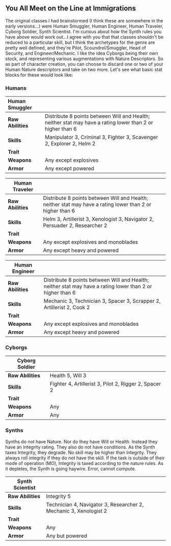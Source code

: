 ## You All Meet on the Line at Immigrations

The original classes I had brainstormed (I think these are somewhere in the early versions...) were Human Smuggler, Human Engineer, Human Traveler, Cyborg Soldier, Synth Scientist. I'm curious about how the Synth rules you have above would work out...I agree with you that that classes shouldn't be reduced to a particular skill, but I think the archetypes for the genre are pretty well defined, and they're Pilot, Scoundrel/Smuggler, Head of Security, and Engineer/Mechanic. I like the idea Cyborgs being their own stock, and representing various augmentations with Nature Descriptors. So as part of character creation, you can choose to discard one or two of your Human Nature descriptors and take on two more. Let's see what basic stat blocks for these would look like:

### Humans
|Human Smuggler||
|:---|---|
| **Raw Abilities**|Distribute 8 points between Will and Health; neither stat may have  a rating lower than 2 or higher than 6|
| **Skills** |Manipulator 3, Criminal 3, Fighter 3, Scavenger 2, Explorer 2, Helm 2|
| **Trait** |
| **Weapons**| Any except explosives|
| **Armor**| Any except powered|

|Human Traveler||
|---|---|
| **Raw Abilities**|Distribute 8 points between Will and Health; neither stat may have  a rating lower than 2 or higher than 6|
| **Skills** | Helm 3, Artillerist 3, Xenologist 3, Navigator 2, Persuader 2, Researcher 2|
| **Trait** |
| **Weapons**| Any except explosives and monoblades|
| **Armor**| Any except heavy and powered|

|Human Engineer||
|---|---|
| **Raw Abilities**|Distribute 8 points between Will and Health; neither stat may have  a rating lower than 2 or higher than 6|
| **Skills** |Mechanic 3, Technician 3, Spacer 3, Scrapper 2, Artillerist 2, Cook 2|
| **Trait** ||
| **Weapons**| Any except explosives and monoblades|
| **Armor**| Any except heavy and powered|
### Cyborgs
|Cyborg Soldier||
|---|---|
| **Raw Abilities**|Health 5, Will 3|
| **Skills** |Fighter 4, Artillerist 3, Pilot 2, Rigger 2, Spacer 2|
| **Trait** ||
| **Weapons**| Any |
| **Armor**| Any |
### Synths
Synths do not have Nature. Nor do they have Will or Health. Instead they have an Integrity rating. They also do not have conditions. As the Synth taxes Integrity, they degrade. No skill may be higher than Integrity. They always roll integrity if they do not have the skill. If the task is outside of their mode of operation (MO), Integrity is taxed according to the nature rules. As it depletes, the Synth is going haywire. Error, cannot compute.

|Synth Scientist||
|---|---|
| **Raw Abilities** | Integrity 5 |
| **Skills** |Technician 4, Navigator 3, Researcher 2, Mechanic 3, Xenologist 2|
| **Trait** |
| **Weapons** | Any |
| **Armor**| Any but powered |
